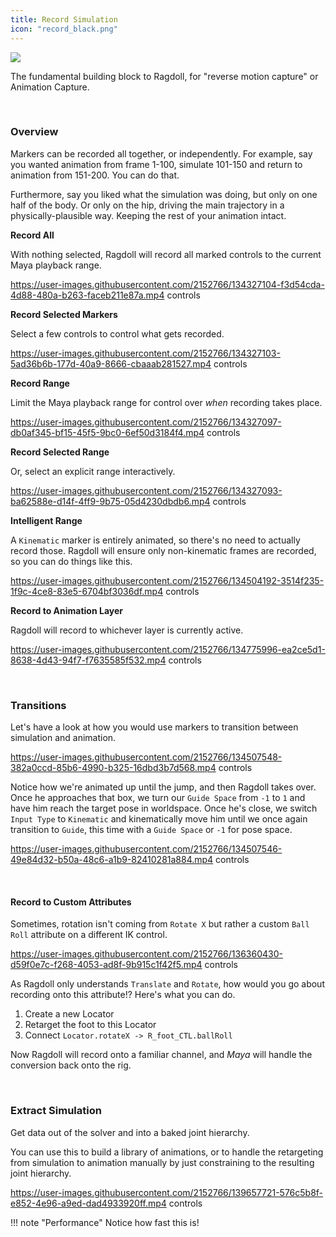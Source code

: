```yaml
---
title: Record Simulation
icon: "record_black.png"
---
```


<div class="hero-container">
    <img class="hero-image" src=/car12.png>
</div>

The fundamental building block to Ragdoll, for "reverse motion capture" or Animation Capture.

<br>

### Overview

Markers can be recorded all together, or independently. For example, say you wanted animation from frame 1-100, simulate 101-150 and return to animation from 151-200. You can do that.

Furthermore, say you liked what the simulation was doing, but only on one half of the body. Or only on the hip, driving the main trajectory in a physically-plausible way. Keeping the rest of your animation intact.

**Record All**

With nothing selected, Ragdoll will record all marked controls to the current Maya playback range.

https://user-images.githubusercontent.com/2152766/134327104-f3d54cda-4d88-480a-b263-faceb211e87a.mp4 controls

**Record Selected Markers**

Select a few controls to control what gets recorded.

https://user-images.githubusercontent.com/2152766/134327103-5ad36b6b-177d-40a9-8666-cbaaab281527.mp4 controls

**Record Range**

Limit the Maya playback range for control over *when* recording takes place.

https://user-images.githubusercontent.com/2152766/134327097-db0af345-bf15-45f5-9bc0-6ef50d3184f4.mp4 controls

**Record Selected Range**

Or, select an explicit range interactively.

https://user-images.githubusercontent.com/2152766/134327093-ba62588e-d14f-4ff9-9b75-05d4230dbdb6.mp4 controls

**Intelligent Range**

A `Kinematic` marker is entirely animated, so there's no need to actually record those. Ragdoll will ensure only non-kinematic frames are recorded, so you can do things like this.

https://user-images.githubusercontent.com/2152766/134504192-3514f235-1f9c-4ce8-83e5-6704bf3036df.mp4 controls

**Record to Animation Layer**

Ragdoll will record to whichever layer is currently active.

https://user-images.githubusercontent.com/2152766/134775996-ea2ce5d1-8638-4d43-94f7-f7635585f532.mp4 controls

<br>

### Transitions

Let's have a look at how you would use markers to transition between simulation and animation.

https://user-images.githubusercontent.com/2152766/134507548-382a0ccd-85b6-4990-b325-16dbd3b7d568.mp4 controls

Notice how we're animated up until the jump, and then Ragdoll takes over. Once he approaches that box, we turn our `Guide Space` from `-1` to `1` and have him reach the target pose in worldspace. Once he's close, we switch `Input Type` to `Kinematic` and kinematically move him until we once again transition to `Guide`, this time with a `Guide Space` or `-1` for pose space.

https://user-images.githubusercontent.com/2152766/134507546-49e84d32-b50a-48c6-a1b9-82410281a884.mp4 controls

<br>

#### Record to Custom Attributes

Sometimes, rotation isn't coming from `Rotate X` but rather a custom `Ball Roll` attribute on a different IK control.

https://user-images.githubusercontent.com/2152766/136360430-d59f0e7c-f268-4053-ad8f-9b915c1f42f5.mp4 controls

As Ragdoll only understands `Translate` and `Rotate`, how would you go about recording onto this attribute!? Here's what you can do.

1. Create a new Locator
2. Retarget the foot to this Locator
3. Connect `Locator.rotateX -> R_foot_CTL.ballRoll`

Now Ragdoll will record onto a familiar channel, and *Maya* will handle the conversion back onto the rig.

<br>

### Extract Simulation

Get data out of the solver and into a baked joint hierarchy.

You can use this to build a library of animations, or to handle the retargeting from simulation to animation manually by just constraining to the resulting joint hierarchy.

https://user-images.githubusercontent.com/2152766/139657721-576c5b8f-e852-4e96-a9ed-dad4933920ff.mp4 controls

!!! note "Performance"
    Notice how fast this is!
